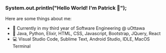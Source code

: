 ### System.out.println("Hello World! I'm Patrick 👋");

Here are some things about me:

- 🏫 Currently in my third year of Software Engineering @ uOttawa
- 💬 Java, Python, Elixir, HTML, CSS, Javascript, Bootstrap, JQuery, React
- 💻 Visual Studio Code, Sublime Text, Android Studio, IDLE, MacOS Terminal
